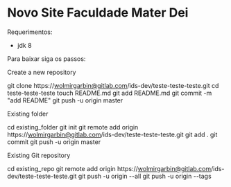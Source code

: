# Novo Site Faculdade Mater Dei

Requerimentos:
- jdk 8

Para baixar siga os passos:

Create a new repository

git clone https://wolmirgarbin@gitlab.com/ids-dev/teste-teste-teste.git
cd teste-teste-teste
touch README.md
git add README.md
git commit -m "add README"
git push -u origin master

Existing folder

cd existing_folder
git init
git remote add origin https://wolmirgarbin@gitlab.com/ids-dev/teste-teste-teste.git
git add .
git commit
git push -u origin master

Existing Git repository

cd existing_repo
git remote add origin https://wolmirgarbin@gitlab.com/ids-dev/teste-teste-teste.git
git push -u origin --all
git push -u origin --tags


